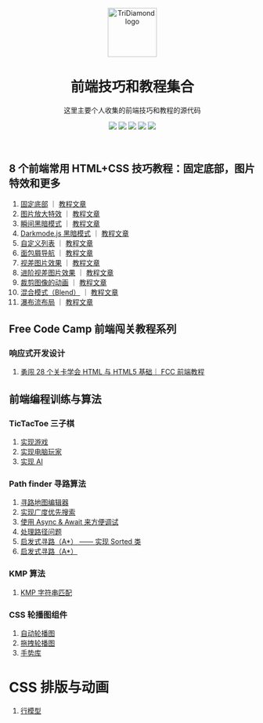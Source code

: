 <p align="center"><a href="https://tridiamond.tech" target="_blank" rel="noopener noreferrer"><img width="100" src="https://img-blog.csdnimg.cn/20200930013332450.png" alt="TriDiamond logo"></a></p>

<h1 align="center">前端技巧和教程集合</h1>

<div align="center">

这里主要个人收集的前端技巧和教程的源代码

  <p align="center">
    <img src="https://img.shields.io/github/issues/TriDiamond/frontend-tutorials">
    <img src="https://img.shields.io/github/forks/TriDiamond/frontend-tutorials">
    <img src="https://img.shields.io/github/stars/TriDiamond/frontend-tutorials">
    <img src="https://img.shields.io/github/last-commit/TriDiamond/frontend-tutorials">
    <img src="https://img.shields.io/github/license/TriDiamond/frontend-tutorials">
  </p>

</div>

<br>

## 8 个前端常用 HTML+CSS 技巧教程：固定底部，图片特效和更多

1. [固定底部](http://tridiamond.tech/frontend-tutorials/tricks/stickyFooter/) ｜ [教程文章](https://tridiamond.blog.csdn.net/article/details/105222289)
2. [图片放大特效](http://tridiamond.tech/frontend-tutorials/tricks/zoomOnHoverImage/) ｜ [教程文章](https://tridiamond.blog.csdn.net/article/details/105222289)
3. [瞬间黑暗模式](http://tridiamond.tech/frontend-tutorials/tricks/instantDarkMode/instantDark/) ｜ [教程文章](https://tridiamond.blog.csdn.net/article/details/105222289)
4. [Darkmode.js 黑暗模式](http://tridiamond.tech/frontend-tutorials/tricks/instantDarkMode/darkmodeJs/) ｜ [教程文章](https://tridiamond.blog.csdn.net/article/details/105222289)
5. [自定义列表](http://tridiamond.tech/frontend-tutorials/tricks/customBulletPoint/) ｜ [教程文章](https://tridiamond.blog.csdn.net/article/details/105222289)
6. [面包屑导航](http://tridiamond.tech/frontend-tutorials/tricks/breadcrums/) ｜ [教程文章](https://tridiamond.blog.csdn.net/article/details/105222289)
7. [视差图片效果](http://tridiamond.tech/frontend-tutorials/tricks/parallaxImages/) ｜ [教程文章](https://tridiamond.blog.csdn.net/article/details/105222289)
8. [进阶视差图片效果](http://tridiamond.tech/frontend-tutorials/tricks/advanceParallaxImages/) ｜ [教程文章](https://tridiamond.blog.csdn.net/article/details/105222289)
9. [裁剪图像的动画](http://tridiamond.tech/frontend-tutorials/tricks/cropImage/) ｜ [教程文章](https://tridiamond.blog.csdn.net/article/details/105222289)
10. [混合模式（Blend）](http://tridiamond.tech/frontend-tutorials/tricks/blendMode/) ｜ [教程文章](https://tridiamond.blog.csdn.net/article/details/105222289)
11. [瀑布流布局](http://tridiamond.tech/frontend-tutorials/tricks/waterfall/) ｜ [教程文章](https://tridiamond.blog.csdn.net/article/details/105222289)

## Free Code Camp 前端闯关教程系列

### 响应式开发设计

1. [勇闯 28 个关卡学会 HTML 与 HTML5 基础｜ FCC 前端教程](https://tridiamond.blog.csdn.net/article/details/105915758)

## 前端编程训练与算法

### TicTacToe 三子棋

1. [实现游戏](http://tridiamond.tech/frontend-tutorials/exercises/tic-tac-toe/tic-tac-toe.html)
2. [实现电脑玩家](http://tridiamond.tech/frontend-tutorials/exercises/tic-tac-toe/tic-tac-toe-computer.html)
3. [实现 AI](http://tridiamond.tech/frontend-tutorials/exercises/tic-tac-toe/tic-tac-toe-ai.html)

### Path finder 寻路算法

1. [寻路地图编辑器](https://tridiamond.tech/frontend-tutorials/exercises/path-finder/1-map-editor.html)
2. [实现广度优先搜索](https://tridiamond.tech/frontend-tutorials/exercises/path-finder/2-map-path.html)
3. [使用 Async & Await 来方便调试](https://tridiamond.tech/frontend-tutorials/exercises/path-finder/3-map-search-async.html)
4. [处理路径问题](https://tridiamond.tech/frontend-tutorials/exercises/path-finder/4-map-find-path.html)
5. [启发式寻路（A\*） —— 实现 Sorted 类](https://tridiamond.tech/frontend-tutorials/exercises/path-finder/5-map-sort-class.html)
6. [启发式寻路（A\*）](https://tridiamond.tech/frontend-tutorials/exercises/path-finder/6-map-best-path.html)

### KMP 算法

1. [KMP 字符串匹配](https://tridiamond.tech/frontend-tutorials/exercises/kmp/kmp.js)

### CSS 轮播图组件

1. [自动轮播图](https://tridiamond.tech/frontend-tutorials/exercises/carousel-auto/dist/main.html)
2. [拖拽轮播图](https://tridiamond.tech/frontend-tutorials/exercises/carousel-manual/dist/main.html)
3. [手势库](https://tridiamond.tech/frontend-tutorials/exercises/gesture/gesture.html)

# CSS 排版与动画

1. [行模型](https://tridiamond.tech/frontend-tutorials/css-tutorials/layouts/inline-model.html)
